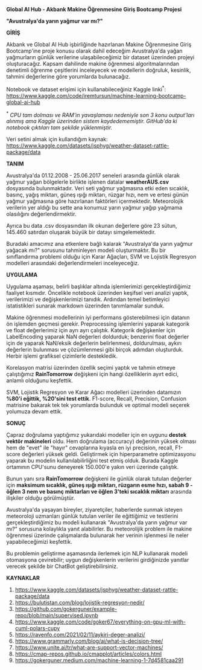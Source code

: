 **Global AI Hub - Akbank Makine Öğrenmesine Giriş Bootcamp Projesi**

**"Avustralya'da yarın yağmur var mı?"**


**GİRİŞ**

Akbank ve Global AI Hub işbirliğinde hazırlanan Makine Öğrenmesine Giriş Bootcamp'ine proje konusu olarak dahil edeceğim Avustralya'da yağan yağmurların günlük verilerine ulaşabileceğimiz bir dataset üzerinden projeyi oluşturacağız. Kapsam dahilinde makine öğrenmesi algoritmalarından denetimli öğrenme çeşitlerini inceleyecek ve modellerin doğruluk, kesinlik, tahmini değerlerine göre yorumlarda bulunacağız.

Notebook ve dataset erişimi için kullanabileceğiniz Kaggle linki<sup>*</sup>: https://www.kaggle.com/code/iremtursun/machine-learning-bootcamp-global-ai-hub

<sup>*</sup> *CPU tam dolması ve RAM'in yavaşlaması nedeniyle son 3 konu output'ları alınmış ama Kaggle üzerinden sistem kaydedememiştir. GitHub'da ki notebook çıktıları tam şekilde yüklenmiştir.*

Veri setini almak için kullandığım kaynak: https://www.kaggle.com/datasets/jsphyg/weather-dataset-rattle-package/data

**TANIM**

Avustralya'da 01.12.2008 - 25.06.2017 seneleri arasında günlük olarak yağmur yağan bölgelerle birlikte işlenen datalar **weatherAUS.csv** dosyasında bulunmaktadır. Veri seti yağmur yağmasına etki eden sıcaklık, basınç, yağış miktarı, güneş ışığı miktarı, rüzgar hızı, nem ve ertesi günün yağmur yağmasına göre hazırlanan faktörleri içermektedir. Meteorolojik verilerin yer aldığı bu sette ana konumuz yarın yağmur yağıp yağmama olasılığını değerlendirmektir.

Ayrıca bu data .csv dosyasından ilk okunan değerlere göre 23 sütun, 145.460 satırdan oluşarak büyük bir datayı simgelemektedir.

Buradaki amacımız ana etkenlere bağlı kalarak "Avustralya'da yarın yağmur yağacak mı?" sorusunu tahminleyen modeli oluşturmaktır. Bu bir sınıflandırma problemi olduğu için Karar Ağaçları, SVM ve Lojistik Regresyon modelleri arasındaki değerlendirmeleri inceleyeceğiz.

**UYGULAMA**

Uygulama aşaması, belirli başlıklar altında işlemlerimizi gerçekleştirdiğimiz faaliyet kısmıdır. Öncelikle notebook üzerinden keşifsel veri analizi yaptık, verilerimizi ve değişkenlerimizi tanıdık. Ardından temel betimleyici istatistikleri sunarak markdown üzerinden tanımlamalar sunduk.

Makine öğrenmesi modellerinin iyi performans gösterebilmesi için datanın ön işlemden geçmesi gerekir. Preprocessing işlemlerini yaparak kategorik ve float değerlerimiz için ayrı ayrı çalıştık. Kategorik değişkenler için LabelEncoding yaparak NaN değerleri doldurduk; benzerini float değerler için de yaparak NaN/eksik değerlerin belirlenmesi, doldurulması, aykırı değerlerin bulunması ve çözümlenmesi gibi birçok adımdan oluşturduk. Herbir işlemi grafiksel çizimlerle destekledik.

Korelasyon matrisi üzerinden özellik seçimi yaptık ve tahmin etmeye çalıştığımız **RainTomorrow** değişkeni için hangi özelliklerin ayırt edici, anlamlı olduğunu keşfettik. 

SVM, Lojistik Regresyon ve Karar Ağacı modelleri üzerinden datamızın **%80'i eğittik, %20'sini test ettik**. F1-score, Recall, Precision, Confusion matrisine bakarak tek tek yorumlarda bulunduk ve optimal modeli seçerek yolumuza devam ettik. 

**SONUÇ**

Çapraz doğrulama yaptığımız yukarıdaki modeller için en uygunu **destek vektör makineleri** oldu. Hem doğrulama (accuracy) değerinin yüksek olması hem de "evet" ile "hayır" cevaplarına kıyasla en iyi precision, recall, F1-score değerleri yüksek geldi. Geliştirmek için hiperparametre optimizasyonu yaparak bu modelin kullanılabilirliğini test etmiş olduk. Burada Kaggle ortamının CPU'sunu deneyerek 150.000'e yakın veri üzerinde çalıştık.


Bunun yanı sıra **RainTomorrow** değişkeni ile günlük olarak tutulan değerler için **maksimum sıcaklık, güneş ışığı miktarı, rüzgarın esme hızı, sabah 9 - öğlen 3 nem ve basınç miktarları ve öğlen 3'teki sıcaklık miktarı** arasında ilişkiler olduğu görülmüştür.

Avustralya'da yaşayan bireyler, ziyaretçiler, haberlerde sunmak isteyen meteoroloji uzmanları günlük tutulan veriler ile eğittiğimiz ve testlerini gerçekleştirdiğimiz bu modeli kullanarak "Avustralya'da yarın yağmur var mı?" sorusuna kolaylıkla yanıt alabilirler. Bu meteorolijik problem ile makine öğrenmesi üzerinde çalışmalarda bulunarak her verinin işlenmesi ile neler yapabileceğimizi keşfettik.

Bu problemin geliştirme aşamasında ilerlemek için NLP kullanarak modeli otomasyona çevirebilir; uygun değişkenlerin verilerini girdiğinizde yanıtlar verecek şekilde bir ChatBot geliştirebilirsiniz.

**KAYNAKLAR**

1. https://www.kaggle.com/datasets/jsphyg/weather-dataset-rattle-package/data
2. https://bulutistan.com/blog/lojistik-regresyon-nedir/
3. https://github.com/gokerguner/example-repo/blob/main/supervised.ipynb
4. https://www.kaggle.com/code/goker67/everything-on-gpu-ml-with-cuml-polars-cupy
5. https://ravenfo.com/2021/02/11/aykiri-deger-analizi/
6. https://www.grammarly.com/blog/ai/what-is-decision-tree/
7. https://www.unite.ai/tr/what-are-support-vector-machines/
8. https://cmap-repos.github.io/cmapplot/articles/colors.html
9. https://gokerguner.medium.com/machine-learning-1-7d4581caa291
